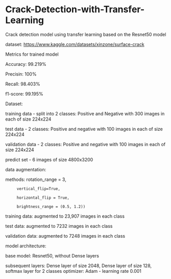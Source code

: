 # Crack-Detection-with-Transfer-Learning
Crack detection model using transfer learning based on the Resnet50 model

dataset: https://www.kaggle.com/datasets/xinzone/surface-crack


Metrics for trained model

Accuracy: 99.219%

Precisin: 100%

Recall: 98.403%

f1-score: 99.195%


Dataset:

training data - split into 2 classes: Positive and Negative with 300 images in each of size 224x224

test data - 2 classes: Positive and negative with 100 images in each of size 224x224

validation data - 2 classes: Positive and negative with 100 images in each of size 224x224

predict set - 6 images of size 4800x3200


data augmentation:

methods: 
         rotation_range = 3,

         vertical_flip=True,
         
         horizontal_flip = True,
         
         brightness_range = (0.5, 1.2))
         

training data: augmented to 23,907 images in each class

test data: augmented to 7232 images in each class

validation data: augmented to 7248 images in each class


model architecture:

base model: Resnet50, without Dense layers

subsequent layers: Dense layer of size 2048, Dense layer of size 128, softmax layer for 2 classes
optimizer: Adam - learning rate 0.001
